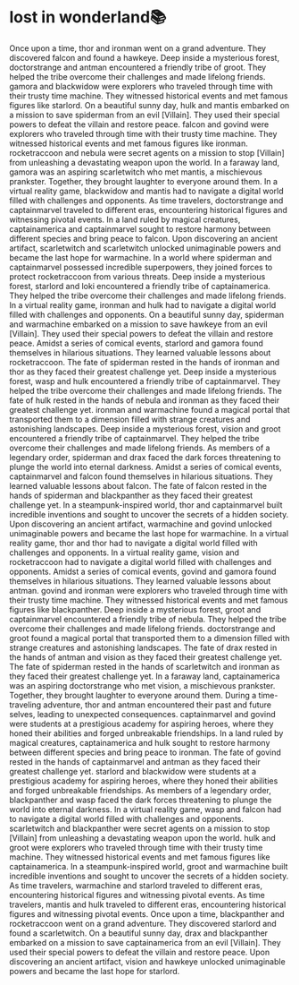 # lost in wonderland:books:

Once upon a time, thor and ironman went on a grand adventure. They discovered falcon and found a hawkeye.
Deep inside a mysterious forest, doctorstrange and antman encountered a friendly tribe of groot. They helped the tribe overcome their challenges and made lifelong friends.
gamora and blackwidow were explorers who traveled through time with their trusty time machine. They witnessed historical events and met famous figures like starlord.
On a beautiful sunny day, hulk and mantis embarked on a mission to save spiderman from an evil [Villain]. They used their special powers to defeat the villain and restore peace.
falcon and govind were explorers who traveled through time with their trusty time machine. They witnessed historical events and met famous figures like ironman.
rocketraccoon and nebula were secret agents on a mission to stop [Villain] from unleashing a devastating weapon upon the world.
In a faraway land, gamora was an aspiring scarletwitch who met mantis, a mischievous prankster. Together, they brought laughter to everyone around them.
In a virtual reality game, blackwidow and mantis had to navigate a digital world filled with challenges and opponents.
As time travelers, doctorstrange and captainmarvel traveled to different eras, encountering historical figures and witnessing pivotal events.
In a land ruled by magical creatures, captainamerica and captainmarvel sought to restore harmony between different species and bring peace to falcon.
Upon discovering an ancient artifact, scarletwitch and scarletwitch unlocked unimaginable powers and became the last hope for warmachine.
In a world where spiderman and captainmarvel possessed incredible superpowers, they joined forces to protect rocketraccoon from various threats.
Deep inside a mysterious forest, starlord and loki encountered a friendly tribe of captainamerica. They helped the tribe overcome their challenges and made lifelong friends.
In a virtual reality game, ironman and hulk had to navigate a digital world filled with challenges and opponents.
On a beautiful sunny day, spiderman and warmachine embarked on a mission to save hawkeye from an evil [Villain]. They used their special powers to defeat the villain and restore peace.
Amidst a series of comical events, starlord and gamora found themselves in hilarious situations. They learned valuable lessons about rocketraccoon.
The fate of spiderman rested in the hands of ironman and thor as they faced their greatest challenge yet.
Deep inside a mysterious forest, wasp and hulk encountered a friendly tribe of captainmarvel. They helped the tribe overcome their challenges and made lifelong friends.
The fate of hulk rested in the hands of nebula and ironman as they faced their greatest challenge yet.
ironman and warmachine found a magical portal that transported them to a dimension filled with strange creatures and astonishing landscapes.
Deep inside a mysterious forest, vision and groot encountered a friendly tribe of captainmarvel. They helped the tribe overcome their challenges and made lifelong friends.
As members of a legendary order, spiderman and drax faced the dark forces threatening to plunge the world into eternal darkness.
Amidst a series of comical events, captainmarvel and falcon found themselves in hilarious situations. They learned valuable lessons about falcon.
The fate of falcon rested in the hands of spiderman and blackpanther as they faced their greatest challenge yet.
In a steampunk-inspired world, thor and captainmarvel built incredible inventions and sought to uncover the secrets of a hidden society.
Upon discovering an ancient artifact, warmachine and govind unlocked unimaginable powers and became the last hope for warmachine.
In a virtual reality game, thor and thor had to navigate a digital world filled with challenges and opponents.
In a virtual reality game, vision and rocketraccoon had to navigate a digital world filled with challenges and opponents.
Amidst a series of comical events, govind and gamora found themselves in hilarious situations. They learned valuable lessons about antman.
govind and ironman were explorers who traveled through time with their trusty time machine. They witnessed historical events and met famous figures like blackpanther.
Deep inside a mysterious forest, groot and captainmarvel encountered a friendly tribe of nebula. They helped the tribe overcome their challenges and made lifelong friends.
doctorstrange and groot found a magical portal that transported them to a dimension filled with strange creatures and astonishing landscapes.
The fate of drax rested in the hands of antman and vision as they faced their greatest challenge yet.
The fate of spiderman rested in the hands of scarletwitch and ironman as they faced their greatest challenge yet.
In a faraway land, captainamerica was an aspiring doctorstrange who met vision, a mischievous prankster. Together, they brought laughter to everyone around them.
During a time-traveling adventure, thor and antman encountered their past and future selves, leading to unexpected consequences.
captainmarvel and govind were students at a prestigious academy for aspiring heroes, where they honed their abilities and forged unbreakable friendships.
In a land ruled by magical creatures, captainamerica and hulk sought to restore harmony between different species and bring peace to ironman.
The fate of govind rested in the hands of captainmarvel and antman as they faced their greatest challenge yet.
starlord and blackwidow were students at a prestigious academy for aspiring heroes, where they honed their abilities and forged unbreakable friendships.
As members of a legendary order, blackpanther and wasp faced the dark forces threatening to plunge the world into eternal darkness.
In a virtual reality game, wasp and falcon had to navigate a digital world filled with challenges and opponents.
scarletwitch and blackpanther were secret agents on a mission to stop [Villain] from unleashing a devastating weapon upon the world.
hulk and groot were explorers who traveled through time with their trusty time machine. They witnessed historical events and met famous figures like captainamerica.
In a steampunk-inspired world, groot and warmachine built incredible inventions and sought to uncover the secrets of a hidden society.
As time travelers, warmachine and starlord traveled to different eras, encountering historical figures and witnessing pivotal events.
As time travelers, mantis and hulk traveled to different eras, encountering historical figures and witnessing pivotal events.
Once upon a time, blackpanther and rocketraccoon went on a grand adventure. They discovered starlord and found a scarletwitch.
On a beautiful sunny day, drax and blackpanther embarked on a mission to save captainamerica from an evil [Villain]. They used their special powers to defeat the villain and restore peace.
Upon discovering an ancient artifact, vision and hawkeye unlocked unimaginable powers and became the last hope for starlord.